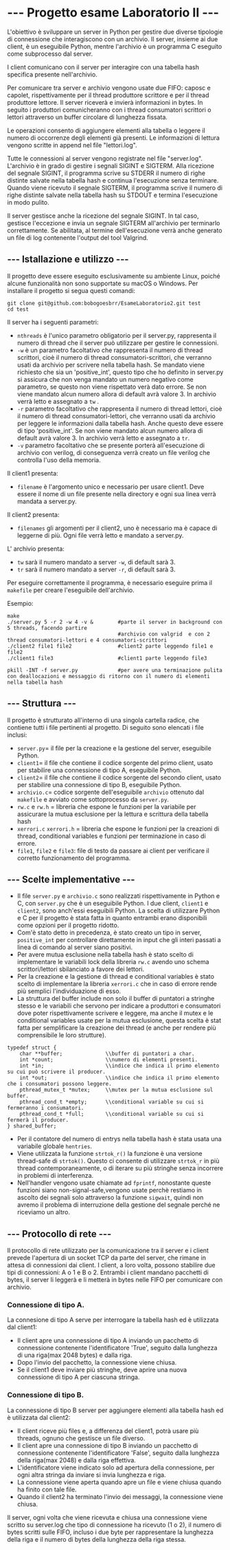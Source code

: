 # --- Progetto esame Laboratorio II ---

L'obiettivo è sviluppare un server in Python per gestire due diverse tipologie di connessione che interagiscono con un archivio. Il server, insieme ai due client, è un eseguibile Python, mentre l'archivio è un programma C eseguito come subprocesso dal server.

I client comunicano con il server per interagire con una tabella hash specifica presente nell'archivio. 

Per comunicare tra server e archivio vengono usate due FIFO: caposc e capolet, rispettivamente per il thread produttore scrittore e per il thread produttore lettore. Il server riceverà e invierà informazioni in bytes. In seguito i produttori comunicheranno con i thread consumatori scrittori o lettori attraverso un buffer circolare di lunghezza fissata.

Le operazioni consento di aggiungere elementi alla tabella o leggere il numero di occorrenze degli elementi già presenti. Le informazioni di lettura vengono scritte in append nel file "lettori.log".

Tutte le connessioni al server vengono registrate nel file "server.log". L'archivio è in grado di gestire i segnali SIGINT e SIGTERM. Alla ricezione del segnale SIGINT, il programma scrive su STDERR il numero di righe distinte salvate nella tabella hash e continua l'esecuzione senza terminare. Quando viene ricevuto il segnale SIGTERM, il programma scrive il numero di righe distinte salvate nella tabella hash su STDOUT e termina l'esecuzione in modo pulito.

Il server gestisce anche la ricezione del segnale SIGINT. In tal caso, gestisce l'eccezione e invia un segnale SIGTERM all'archivio per terminarlo correttamente. Se abilitata, al termine dell'esecuzione verrà anche generato un file di log contenente l'output del tool Valgrind.

## --- Istallazione e utilizzo ---

Il progetto deve essere eseguito esclusivamente su ambiente Linux, poiché alcune funzionalità non sono supportate su macOS o Windows.
Per installare il progetto si segua questi comandi:
```shell
git clone git@github.com:bobogoesbrr/EsameLaboratorio2.git test
cd test
```

Il server ha i seguenti parametri:
- `nthreads` è l'unico parametro obligatorio per il server.py, rappresenta il numero di thread che il server può utilizzare per gestire le connessioni.
- `-w` è un parametro facoltativo che rappresenta il numero di thread scrittori, cioè il numero di thread consumatori-scrittori, che verranno usati da archivio per scrivere nella tabella hash. Se mandato viene richiesto che sia un 'positive_int', questo tipo che ho definito in server.py si assicura che non venga mandato un numero negativo come parametro, se questo non viene rispettato verà dato errore. Se non viene mandato alcun numero allora di default avrà valore 3. In archivio verrà letto e assegnato a `tw` .
- `-r` parametro facoltativo che rappresenta il numero di thread lettori, cioè il numero di thread consumatori-lettori, che verranno usati da archivio per leggere le informazioni dalla tabella hash. Anche questo deve essere di tipo 'positive_int'. Se non viene mandato alcun numero allora di default avrà valore 3. In archivio verrà letto e assegnato a `tr`.
- `-v` parametro facoltativo che se presente porterà all'esecuzione di archivio con verilog, di conseguenza verrà creato un file verilog che controlla l'uso della memoria.

Il client1 presenta:
- `filename` è l'argomento unico e necessario per usare client1. Deve essere il nome di un file presente nella directory e ogni sua linea verrà mandata a server.py.

Il client2 presenta:
- `filenames` gli argomenti per il client2, uno è necessario ma è capace di leggerne di più. Ogni file verrà letto e mandato a server.py.

L' archivio presenta:
- `tw` sarà il numero mandato a server `-w`, di default sarà 3.
- `tr` sarà il numero mandato a server `-r`, di default sarà 3.

Per eseguire correttamente il programma, è necessario eseguire prima il `makefile` per creare l'eseguibile dell'archivio.

Esempio:

```shell
make
./server.py 5 -r 2 -w 4 -v &        #parte il server in background con 5 threads, facendo partire 
                                    #archivio con valgrid  e con 2 thread consumatori-lettori e 4 consumatori-scrittori
./client2 file1 file2               #client2 parte leggendo file1 e file2
./client1 file3                     #client1 parte leggendo file3

pkill -INT -f server.py             #per avere una terminazione pulita con deallocazioni e messaggio di ritorno con il numero di elementi nella tabella hash
```

## --- Struttura ---

Il progetto è strutturato all'interno di una singola cartella radice, che contiene tutti i file pertinenti al progetto. Di seguito sono elencati i file inclusi:

- `server.py`= il file per la creazione e la gestione del server, eseguibile Python.
- `client1`=  il file che contiene il codice sorgente del primo client, usato per stabilire una connessione di tipo A, eseguibile Python.
- `client2`= il file che contiene il codice sorgente del secondo client, usato per stabilire una connessione di tipo B, eseguibile Python.
- `archivio.c`= codice sorgente dell'eseguibile `archivio` ottenuto dal `makefile` e avviato come sottoprocesso da `server.py`.
- `rw.c` e `rw.h` = libreria che espone le funzioni per la variabile per assicurare la mutua esclusione per la lettura e scrittura della tabella hash
- `xerrori.c` `xerrori.h` = libreria che espone le funzioni per la creazioni di thread, conditional variables e funzioni per terminazione in caso di errore.
- `file1`, `file2` e `file3`: file di testo da passare ai client per verificare il corretto funzionamento del programma.


## --- Scelte implementative ---

- Il file `server.py` e `archivio.c` sono realizzati rispettivamente in Python e C, con `server.py` che è un eseguibile Python. I due client, `client1` e `client2`, sono anch'essi eseguibili Python. La scelta di utilizzare Python e C per il progetto è stata fatta in quanto entrambi erano disponibili come opzioni per il progetto ridotto.
- Com'è stato detto in precedenza, è stato creato un tipo in server, `positive_int` per controllare direttamente in input che gli interi passati a linea di comando al server siano positivi.
- Per avere mutua esclusione nella tabella hash è stato scelto di implementare le variabili lock della libreria `rw.c` avendo uno schema scrittori/lettori sbilanciato a favore dei lettori.
- Per la creazione e la gestione di thread e conditional variables è stato scelto di implementare la libreria `xerrori.c` che in caso di errore rende più semplici l'individuazione di esso.
- La struttura del buffer include non solo il buffer di puntatori a stringhe stesso e le variabili che servono per indicare a produttori e consumatori dove poter rispettivamente scrivere e leggere, ma anche il mutex e le conditional variables usate per la mutua esclusione, questa scelta è stat fatta per semplificare la creazione dei thread (e anche per rendere più comprensibile le loro strutture).

```shell
typedef struct {
    char **buffer;              \\buffer di puntatori a char.
    int *count;                 \\numero di elementi presenti.
    int *in;                    \\indice che indica il primo elemento su cui può scrivere il producer.
    int *out;                   \\indice che indica il primo elemento che i consumatori possono leggere.
    pthread_mutex_t *mutex;     \\mutex per la mutua esclusione sul buffer.
    pthread_cond_t *empty;      \\conditional variable su cui si fermeranno i consumatori.
    pthread_cond_t *full;       \\conditional variable su cui si fermerà il producer.
} shared_buffer;
```

- Per il contatore del numero di entrys nella tabella hash è stata usata una variabile globale `hentries`.
- Viene utilizzata la funzione `strtok_r()` la funzione è una versione thread-safe di `strtok()`. Questo ci consente di utilizzare `strtok_r` in più thread contemporaneamente, o di iterare su più stringhe senza incorrere in problemi di interferenza.
- Nell'handler vengono usate chiamate ad `fprintf`, nonostante queste funzioni siano non-signal-safe,vengono usate perchè restiamo in ascolto dei segnali solo attraverso la funzione `sigwait`, quindi non avremo il problema di interruzione della gestione del segnale perché ne riceviamo un altro.

## --- Protocollo di rete ---

Il protocollo di rete utilizzato per la comunicazione tra il server e i client prevede l'apertura di un socket TCP da parte del server, che rimane in attesa di connessioni dai client. I client, a loro volta, possono stabilire due tipi di connessioni: A o 1 e B o 2.
Entrambi i client mandano pacchetti di bytes, il server li leggerà e li metterà in bytes nelle FIFO per comunicare con archivio. 

### Connessione di tipo A.
La connesione di tipo A serve per interrogare la tabella hash ed è utilizzata dal client1:
- Il client apre una connessione di tipo A inviando un pacchetto di connessione contenente l'identificatore 'True', seguito dalla lunghezza di una riga(max 2048 bytes) e dalla riga.
- Dopo l'invio del pacchetto, la connessione viene chiusa.
- Se il client1 deve inviare più stringhe, deve aprire una nuova connessione di tipo A per ciascuna stringa.

### Connessione di tipo B.
La connessione di tipo B server per aggiungere elementi alla tabella hash ed è utilizzata dal client2:
- Il client riceve più files e, a differenza del client1, potrà usare più threads, ognuno che gestisce un file diverso.
- Il client apre una connessione di tipo B inviando un pacchetto di connessione contenente l'identificatore 'False', seguito dalla lunghezza della riga(max 2048) e dalla riga effettiva.
- L'identificatore viene indicato solo ad apertura della connessione, per ogni altra stringa da inviare si invia lunghezza e riga.
- La connessione viene aperta quando apre un file e viene chiusa quando ha finito con tale file.
- Quando il client2 ha terminato l'invio dei messaggi, la connessione viene chiusa.

Il server, ogni volta che viene ricevuta e chiusa una connessione viene scritto su server.log che tipo di connessione ha ricevuto (1 o 2), il numero di bytes scritti sulle FIFO, incluso i due byte per rappresentare la lunghezza della riga e il numero di bytes della lunghezza della riga stessa.
